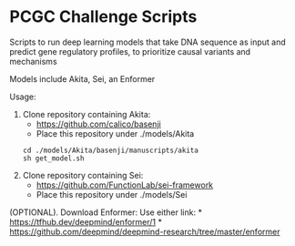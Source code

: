 # PCGC Challenge Scripts
 Scripts to run deep learning models that take DNA sequence as input and predict gene regulatory profiles, to prioritize causal variants and mechanisms

Models include Akita, Sei, an Enformer


Usage:
1. Clone repository containing Akita:
	* https://github.com/calico/basenji
	* Place this repository under ./models/Akita
	``` 
	cd ./models/Akita/basenji/manuscripts/akita
	sh get_model.sh
	```
2. Clone repository containing Sei:
	* https://github.com/FunctionLab/sei-framework
	* Place this repository under ./models/Sei

(OPTIONAL). Download Enformer:
	Use either link:
	* https://tfhub.dev/deepmind/enformer/1
	* https://github.com/deepmind/deepmind-research/tree/master/enformer







